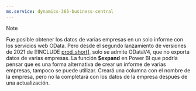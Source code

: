 ```yaml
---
ms.service: dynamics-365-business-central
---
```

> [!NOTE]
> Fue posible obtener los datos de varias empresas en un solo informe con los servicios web OData. Pero desde el segundo lanzamiento de versiones de 2021 de [!INCLUDE [prod_short](prod_short.md)], solo se admite ODataV4, que no exporta datos de varias empresas. La función **$expand** en Power BI que podría pensar que es una forma alternativa de crear un informe de varias empresas, tampoco se puede utilizar. Creará una columna con el nombre de la empresa, pero no la completará con los datos de la empresa después de una actualización.